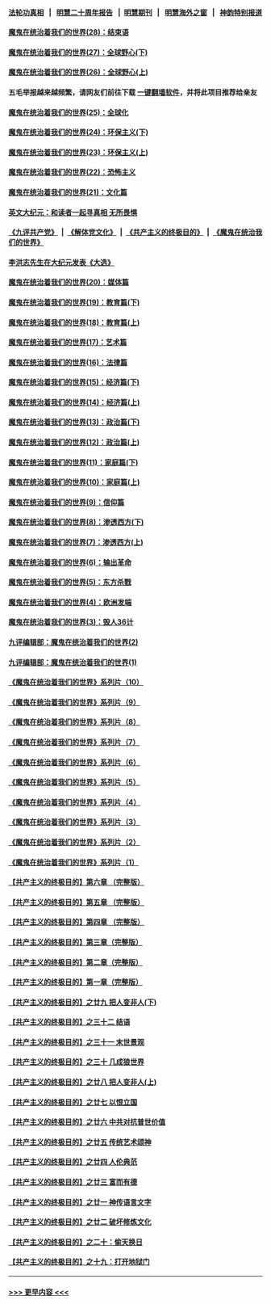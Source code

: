 #### [法轮功真相](https://github.com/gfw-breaker/truth/blob/master/README.md?t=0) &nbsp;&nbsp;|&nbsp;&nbsp; [明慧二十周年报告](https://github.com/gfw-breaker/mh-reports/blob/master/README.md?t=0) &nbsp;&nbsp;|&nbsp;&nbsp;[明慧期刊](https://github.com/gfw-breaker/mh-qikan) &nbsp;&nbsp;|&nbsp;&nbsp; [明慧海外之窗](https://github.com/gfw-breaker/mh-news/blob/master/README.md?t=0) &nbsp;&nbsp;|&nbsp;&nbsp; [神韵特别报道](https://github.com/gfw-breaker/mh-news/blob/master/shenyun.md?t=0)
#### [魔鬼在统治着我们的世界(28)：结束语](../pages/nsc422/n10936246.md?t=06272002) 
#### [魔鬼在统治着我们的世界(27)：全球野心(下)](../pages/nsc422/n10928319.md?t=06272002) 
#### [魔鬼在统治着我们的世界(26)：全球野心(上)](../pages/nsc422/n10900318.md?t=06272002) 
#### 五毛举报越来越频繁，请网友们前往下载 [一键翻墙软件](https://github.com/gfw-breaker/ssr-accounts)，并将此项目推荐给亲友
#### [魔鬼在统治着我们的世界(25)：全球化](../pages/nsc422/n10788205.md?t=06272002) 
#### [魔鬼在统治着我们的世界(24)：环保主义(下)](../pages/nsc422/n10695307.md?t=06272002) 
#### [魔鬼在统治着我们的世界(23)：环保主义(上)](../pages/nsc422/n10688613.md?t=06272002) 
#### [魔鬼在统治着我们的世界(22)：恐怖主义](../pages/nsc422/n10614727.md?t=06272002) 
#### [魔鬼在统治着我们的世界(21)：文化篇](../pages/nsc422/n10597706.md?t=06272002) 
#### [英文大纪元：和读者一起寻真相 无所畏惧](../pages/nsc422/n12542027.md?t=06272002) 
#### [《九评共产党》](https://github.com/begood0513/9ping.md/blob/master/README.md) &nbsp;|&nbsp; [《解体党文化》](../../../../jtdwh.md/blob/master/README.md)  &nbsp;|&nbsp; [《共产主义的终极目的》](../../../../gczydzjmd.md/blob/master/README.md) &nbsp;|&nbsp; [《魔鬼在统治我们的世界》](../../../../mgztzwmdsj.md/blob/master/README.md) 
#### [李洪志先生在大纪元发表《大选》](../pages/nsc422/n12534746.md?t=06272002) 
#### [魔鬼在统治着我们的世界(20)：媒体篇](../pages/nsc422/n10586579.md?t=06272002) 
#### [魔鬼在统治着我们的世界(19)：教育篇(下)](../pages/nsc422/n10564808.md?t=06272002) 
#### [魔鬼在统治着我们的世界(18)：教育篇(上)](../pages/nsc422/n10526970.md?t=06272002) 
#### [魔鬼在统治着我们的世界(17)：艺术篇](../pages/nsc422/n10499093.md?t=06272002) 
#### [魔鬼在统治着我们的世界(16)：法律篇](../pages/nsc422/n10485969.md?t=06272002) 
#### [魔鬼在统治着我们的世界(15)：经济篇(下)](../pages/nsc422/n10469975.md?t=06272002) 
#### [魔鬼在统治着我们的世界(14)：经济篇(上)](../pages/nsc422/n10457370.md?t=06272002) 
#### [魔鬼在统治着我们的世界(13)：政治篇(下)](../pages/nsc422/n10448270.md?t=06272002) 
#### [魔鬼在统治着我们的世界(12)：政治篇(上)](../pages/nsc422/n10444576.md?t=06272002) 
#### [魔鬼在统治着我们的世界(11)：家庭篇(下)](../pages/nsc422/n10440961.md?t=06272002) 
#### [魔鬼在统治着我们的世界(10)：家庭篇(上)](../pages/nsc422/n10435448.md?t=06272002) 
#### [魔鬼在统治着我们的世界(9)：信仰篇](../pages/nsc422/n10432159.md?t=06272002) 
#### [魔鬼在统治着我们的世界(8)：渗透西方(下)](../pages/nsc422/n10429603.md?t=06272002) 
#### [魔鬼在统治着我们的世界(7)：渗透西方(上)](../pages/nsc422/n10426013.md?t=06272002) 
#### [魔鬼在统治着我们的世界(6)：输出革命](../pages/nsc422/n10421536.md?t=06272002) 
#### [魔鬼在统治着我们的世界(5)：东方杀戮](../pages/nsc422/n10417707.md?t=06272002) 
#### [魔鬼在统治着我们的世界(4)：欧洲发端](../pages/nsc422/n10414890.md?t=06272002) 
#### [魔鬼在统治着我们的世界(3)：毁人36计](../pages/nsc422/n10411583.md?t=06272002) 
#### [九评编辑部：魔鬼在统治着我们的世界(2)](../pages/nsc422/n10410036.md?t=06272002) 
#### [九评编辑部：魔鬼在统治着我们的世界(1)](../pages/nsc422/n10406825.md?t=06272002) 
#### [《魔鬼在统治着我们的世界》系列片（10）](../pages/nsc422/n12292670.md?t=06272002) 
#### [《魔鬼在统治着我们的世界》系列片（9）](../pages/nsc422/n12290859.md?t=06272002) 
#### [《魔鬼在统治着我们的世界》系列片（8）](../pages/nsc422/n12287445.md?t=06272002) 
#### [《魔鬼在统治着我们的世界》系列片（7）](../pages/nsc422/n12283425.md?t=06272002) 
#### [《魔鬼在统治着我们的世界》系列片（6）](../pages/nsc422/n12282314.md?t=06272002) 
#### [《魔鬼在统治着我们的世界》系列片（5）](../pages/nsc422/n12281419.md?t=06272002) 
#### [《魔鬼在统治着我们的世界》系列片（4）](../pages/nsc422/n12274024.md?t=06272002) 
#### [《魔鬼在统治着我们的世界》系列片（3）](../pages/nsc422/n12271322.md?t=06272002) 
#### [《魔鬼在统治着我们的世界》系列片（2）](../pages/nsc422/n12269049.md?t=06272002) 
#### [《魔鬼在统治着我们的世界》系列片（1）](../pages/nsc422/n12267575.md?t=06272002) 
#### [【共产主义的终极目的】第六章 （完整版）](../pages/nsc422/n11428913.md?t=06272002) 
#### [【共产主义的终极目的】第五章 （完整版）](../pages/nsc422/n11428912.md?t=06272002) 
#### [【共产主义的终极目的】第四章 （完整版）](../pages/nsc422/n11428907.md?t=06272002) 
#### [【共产主义的终极目的】第三章（完整版）](../pages/nsc422/n11428848.md?t=06272002) 
#### [【共产主义的终极目的】第二章（完整版）](../pages/nsc422/n11428831.md?t=06272002) 
#### [【共产主义的终极目的】第一章（完整版）](../pages/nsc422/n11417651.md?t=06272002) 
#### [【共产主义的终极目的】之廿九 把人变非人(下)](../pages/nsc422/n11344140.md?t=06272002) 
#### [【共产主义的终极目的】之三十二 结语](../pages/nsc422/n11360535.md?t=06272002) 
#### [【共产主义的终极目的】之三十一 末世景观](../pages/nsc422/n11351129.md?t=06272002) 
#### [【共产主义的终极目的】之三十 几成狼世界](../pages/nsc422/n11348280.md?t=06272002) 
#### [【共产主义的终极目的】之廿八 把人变非人(上)](../pages/nsc422/n11340492.md?t=06272002) 
#### [【共产主义的终极目的】之廿七 以恨立国](../pages/nsc422/n11336944.md?t=06272002) 
#### [【共产主义的终极目的】之廿六 中共对抗普世价值](../pages/nsc422/n11324785.md?t=06272002) 
#### [【共产主义的终极目的】之廿五 传统艺术颂神](../pages/nsc422/n11296396.md?t=06272002) 
#### [【共产主义的终极目的】之廿四 人伦典范](../pages/nsc422/n11296397.md?t=06272002) 
#### [【共产主义的终极目的】之廿三 富而有德](../pages/nsc422/n11283598.md?t=06272002) 
#### [【共产主义的终极目的】之廿一 神传语言文字](../pages/nsc422/n11263265.md?t=06272002) 
#### [【共产主义的终极目的】之廿二 破坏修炼文化](../pages/nsc422/n11245728.md?t=06272002) 
#### [【共产主义的终极目的】之二十：偷天换日](../pages/nsc422/n11238846.md?t=06272002) 
#### [【共产主义的终极目的】之十九：打开地狱门](../pages/nsc422/n11206376.md?t=06272002) 

----
#### [ >>> 更早内容 <<< ](../indexes/nsc422-earlier.md)
